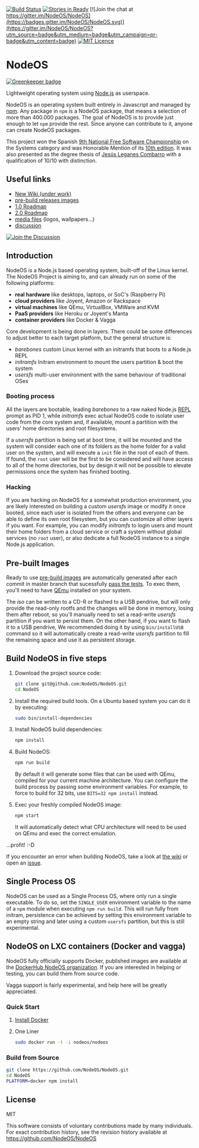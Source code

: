 <!---
NodeOS

Copyright (c) 2013-2017 Jacob Groundwater, Jesús Leganés-Combarro 'piranna' and
other contributors

MIT License
-->

[![Build Status](https://semaphoreapp.com/api/v1/projects/71d72807-779a-40d3-a8d4-523cd0a52eb3/356164/shields_badge.svg)](https://semaphoreapp.com/nodeos/nodeos)
[![Stories in Ready](https://badge.waffle.io/NodeOS/NodeOS.png?label=ready&title=Ready)](https://waffle.io/NodeOS/NodeOS)
[![Join the chat at https://gitter.im/NodeOS/NodeOS](https://badges.gitter.im/NodeOS/NodeOS.svg)](https://gitter.im/NodeOS/NodeOS?utm_source=badge&utm_medium=badge&utm_campaign=pr-badge&utm_content=badge)
[![MIT Licence](https://badges.frapsoft.com/os/mit/mit.svg)](https://opensource.org/licenses/mit-license.php)   

# NodeOS

[![Greenkeeper badge](https://badges.greenkeeper.io/NodeOS/NodeOS.svg)](https://greenkeeper.io/)

Lightweight operating system using [Node.js](http://nodejs.org) as userspace.

NodeOS is an operating system built entirely in Javascript and managed by
[npm](https://www.npmjs.com). Any package in `npm` is a NodeOS package, that
means a selection of more than 400.000 packages. The goal of NodeOS is to
provide just enough to let `npm` provide the rest. Since anyone can contribute
to it, anyone can create NodeOS packages.

This project won the Spanish [9th National Free Software Championship](https://www.concursosoftwarelibre.org/1415)
on the Systems category and was Honorable Mention of its [10th edition](https://www.concursosoftwarelibre.org/1516).
It was also presented as the degree thesis of [Jesús Leganes Combarro](https://github.com/piranna)
with a qualification of 10/10 with distinction.

## Useful links

* [New Wiki (under work)](https://nodeos.gitbooks.io/nodeos)
* [pre-build releases images](https://github.com/NodeOS/NodeOS/releases)
* [1.0 Roadmap](https://github.com/NodeOS/NodeOS/issues/37)
* [2.0 Roadmap](https://github.com/NodeOS/NodeOS/issues/146)
* [media files](https://github.com/NodeOS/media) (logos, wallpapers...)
* [discussion](https://github.com/NodeOS/NodeOS/issues)

[![Join the Discussion](http://i.imgur.com/hUjSLXt.png)](https://github.com/NodeOS/NodeOS/issues)

## Introduction

NodeOS is a Node.js based operating system, built-off of the Linux kernel. The
NodeOS Project is aiming to, and can already run on some of the following
platforms:

- **real hardware** like desktops, laptops, or SoC's (Raspberry Pi)
- **cloud providers** like Joyent, Amazon or Rackspace
- **virtual machines** like QEmu, VirtualBox, VMWare and KVM
- **PaaS providers** like Heroku or Joyent's Manta
- **container providers** like Docker & Vagga

Core development is being done in layers. There could be some differences to
adjust better to each target platform, but the general structure is:

- *barebones* custom Linux kernel with an initramfs that boots to a Node.js REPL
- *initramfs* Initram environment to mount the users partition & boot the system
- *usersfs*   multi-user environment with the same behaviour of traditional OSes

### Booting process

All the layers are bootable, leading *barebones* to a raw naked Node.js
[REPL](http://nodejs.org/api/repl.html) prompt as PID 1, while *initramfs* exec
actual NodeOS code to isolate user code from the core system and, if available,
mount a partition  with the users' home directories and root filesystems.

If a *usersfs* partition is being set at boot time, it will be mounted and the
system will consider each one of its folders as the home folder for a valid user
on the system, and will execute a `init` file in the root of each of them. If
found, the `root` user will be the first to be considered and will have access
to all of the home directories, but by design it will not be possible to elevate
permissions once the system has finished booting.

### Hacking

If you are hacking on NodeOS for a somewhat production environment, you are
likely interested on building a custom *usersfs* image or modify it once booted,
since each user is isolated from the others and everyone can be able to define
its own root filesystem, but you can customize all other layers if you want. For
example, you can modify *initramfs* to login users and mount their home folders
from a cloud service or craft a system without global services (no `root` user),
or also dedicate a full NodeOS instance to a single Node.js application.


## Pre-built Images

Ready to use [pre-build images](https://github.com/NodeOS/NodeOS/releases) are
automatically generated after each commit in master branch that sucessfully
[pass the tests](https://semaphoreapp.com/nodeos/nodeos). To exec them, you'll
need to have [QEmu](http://wiki.qemu.org/Main_Page) installed on your system.

The *iso* can be written to a CD-R or flashed to a USB pendrive, but will only
provide the read-only rootfs and the changes will be done in memory, losing them
after reboot, so you'll manually need to set a read-write *usersfs* partition if
you want to persist them. On the other hand, if you want to flash it to a USB
pendrive, We recommended doing it by using `bin/installUSB` command so it will
automatically create a read-write *usersfs* partition to fill the remaining
space and use it as persistent storage.

## Build NodeOS in five steps

1. Download the project source code:

   ```bash
   git clone git@github.com:NodeOS/NodeOS.git
   cd NodeOS
   ```

2. Install the required build tools. On a Ubuntu based system you can do it by
   executing:

   ```bash
   sudo bin/install-dependencies
   ```

3. Install NodeOS build dependencies:

   ```bash
   npm install
   ```

4. Build NodeOS:

    ```bash
    npm run build
    ```

   By default it will generate some files that can be used with QEmu, compiled
   for your current machine architecture. You can  configure the build process
   by passing some environment variables. For example, to force to build for 32
   bits, use `BITS=32 npm install` instead.

5. Exec your freshly compiled NodeOS image:

   ```bash
   npm start
   ```

   It will automatically detect what CPU architecture will need to be used on
   QEmu and exec the correct emulation.

...profit! :-D

If you encounter an error when building NodeOS, take a look at
[the wiki](https://github.com/NodeOS/NodeOS/wiki/Fixing-NodeOS-Build-Errors) or
open an [issue](https://github.com/NodeOS/NodeOS/issues).

## Single Process OS

NodeOS can be used as a Single Process OS, where only run a single executable.
To do so, set the `SINGLE_USER` environment variable to the name of a `npm`
module when executing `npm run build`. This will run fully from initram,
persistence can be achieved by setting this environment variable to an empty
string and later using a custom `usersfs` partition, but this is still
experimental.

## NodeOS on LXC containers (Docker and vagga)

NodeOS fully officially supports Docker, published images are available at the
[DockerHub NodeOS organization](https://hub.docker.com/u/nodeos). If you are
interested in helping or testing, you can build them from source code.

Vagga support is fairly experimental, and help here will be greatly appreciated.

### Quick Start

1. [Install Docker](http://docs.docker.io/en/latest/installation/)
2. One Liner

   ```bash
   sudo docker run -t -i nodeos/nodeos
   ```

### Build from Source

```bash
git clone https://github.com/NodeOS/NodeOS.git
cd NodeOS
PLATFORM=docker npm install
```

## License

MIT

This software consists of voluntary contributions made by many individuals. For
exact contribution history, see the revision history available at
https://github.com/NodeOS/NodeOS
